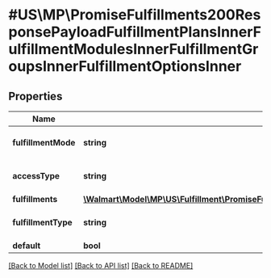 # #US\MP\PromiseFulfillments200ResponsePayloadFulfillmentPlansInnerFulfillmentModulesInnerFulfillmentGroupsInnerFulfillmentOptionsInner

## Properties

Name | Type | Description | Notes
------------ | ------------- | ------------- | -------------
**fulfillmentMode** | **string** | Fulfillment mode detail. For example : 'UNSCHEDULED' | [optional]
**accessType** | **string** | Fulfillment access type. For example : 'DELIVERY_ADDRESS' | [optional]
**fulfillments** | [**\Walmart\Model\MP\US\Fulfillment\PromiseFulfillments200ResponsePayloadFulfillmentPlansInnerFulfillmentModulesInnerFulfillmentGroupsInnerFulfillmentOptionsInnerFulfillmentsInner[]**](PromiseFulfillments200ResponsePayloadFulfillmentPlansInnerFulfillmentModulesInnerFulfillmentGroupsInnerFulfillmentOptionsInnerFulfillmentsInner.md) | Fulfillment details. | [optional]
**fulfillmentType** | **string** | Fulfillment type detail. For example : 'DELIVERY' | [optional]
**default** | **bool** |  | [optional]


[[Back to Model list]](../) [[Back to API list]](../../Api/US/MP) [[Back to README]](../../README.md)
